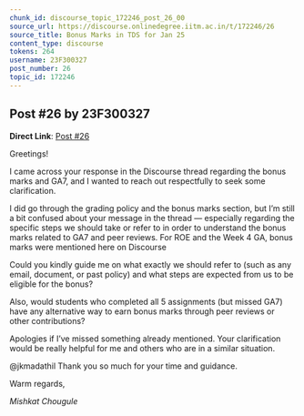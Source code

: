```yaml
---
chunk_id: discourse_topic_172246_post_26_00
source_url: https://discourse.onlinedegree.iitm.ac.in/t/172246/26
source_title: Bonus Marks in TDS for Jan 25
content_type: discourse
tokens: 264
username: 23F300327
post_number: 26
topic_id: 172246
---
```


## Post #26 by 23F300327

**Direct Link**: [Post #26](https://discourse.onlinedegree.iitm.ac.in/t/172246/26)

Greetings!

I came across your response in the Discourse thread regarding the bonus marks and GA7, and I wanted to reach out respectfully to seek some clarification.

I did go through the grading policy and the bonus marks section, but I’m still a bit confused about your message in the thread — especially regarding the specific steps we should take or refer to in order to understand the bonus marks related to GA7 and peer reviews. For ROE and the Week 4 GA, bonus marks were mentioned here on Discourse

Could you kindly guide me on what exactly we should refer to (such as any email, document, or past policy) and what steps are expected from us to be eligible for the bonus?

Also, would students who completed all 5 assignments (but missed GA7) have any alternative way to earn bonus marks through peer reviews or other contributions?

Apologies if I’ve missed something already mentioned. Your clarification would be really helpful for me and others who are in a similar situation.

@jkmadathil Thank you so much for your time and guidance.

Warm regards,

*Mishkat Chougule*
